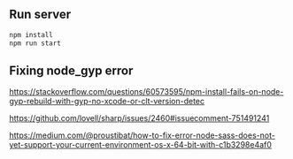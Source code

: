 ## Run server

```bash
npm install
npm run start
```

## Fixing node_gyp error

https://stackoverflow.com/questions/60573595/npm-install-fails-on-node-gyp-rebuild-with-gyp-no-xcode-or-clt-version-detec

https://github.com/lovell/sharp/issues/2460#issuecomment-751491241

https://medium.com/@proustibat/how-to-fix-error-node-sass-does-not-yet-support-your-current-environment-os-x-64-bit-with-c1b3298e4af0
